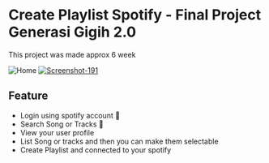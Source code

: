 # Create Playlist Spotify - Final Project Generasi Gigih 2.0

This project was made approx 6 week

![Home](https://ibb.co/YWkgCvQ)
<a href="https://ibb.co/YWkgCvQ"><img src="https://i.ibb.co/mBqpjQT/Screenshot-191.png" alt="Screenshot-191" border="0"></a>

## Feature

- Login using spotify account 🚀
- Search Song or Tracks 🤖
- View your user profile
- List Song or tracks and then you can make them selectable
- Create Playlist and connected to your spotify


